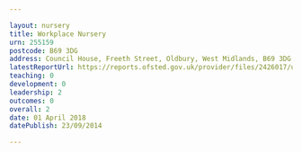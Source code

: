 ```yaml
---

layout: nursery
title: Workplace Nursery
urn: 255159
postcode: B69 3DG
address: Council House, Freeth Street, Oldbury, West Midlands, B69 3DG
latestReportUrl: https://reports.ofsted.gov.uk/provider/files/2426017/urn/255159.pdf
teaching: 0
development: 0
leadership: 2
outcomes: 0
overall: 2
date: 01 April 2018 
datePublish: 23/09/2014

---
```

